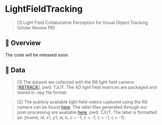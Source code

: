 # LightFieldTracking

> [1] Light Field Collaborative Perception for Visual Object Tracking (Under Review PR)


## 🎃 Overview
The code will be released soon.
## 🎃 Data
> [1] The dataset we collected with the R8 light field camera: [[R8TRACK](https://pan.baidu.com/s/1sv5nDuY2rOaDlMWHyDdnVg?pwd=TJUT)], pwd: TJUT. The 4D light field matrices are packaged and stored in .npy file format.

> [2] The publicly available light field videos captured using the R8 camera can be found [here](http://clim.inria.fr/Datasets/RaytrixR8Dataset-5x5/index.html). The label files generated through our post-processing are available [here](), pwd: TJUT. The label is formatted as: [iname, id, x1, y1, w, h, c = -1, c = -1, c = -1, c = -1].
